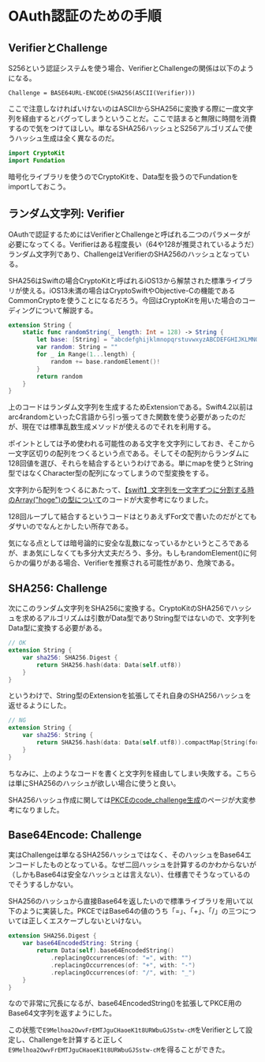 # OAuth認証のための手順

## VerifierとChallenge

S256という認証システムを使う場合、VerifierとChallengeの関係は以下のようになる。

`Challenge = BASE64URL-ENCODE(SHA256(ASCII(Verifier)))`

ここで注意しなければいけないのはASCIIからSHA256に変換する際に一度文字列を経由するとバグってしまうということだ。ここで詰まると無限に時間を消費するので気をつけてほしい。単なるSHA256ハッシュとS256アルゴリズムで使うハッシュ生成は全く異なるのだ。

```swift
import CryptoKit
import Fundation
```

暗号化ライブラリを使うのでCryptoKitを、Data型を扱うのでFundationをimportしておこう。

## ランダム文字列: Verifier
OAuthで認証するためにはVerifierとChallengeと呼ばれる二つのパラメータが必要になってくる。Verifierはある程度長い（64や128が推奨されているようだ）ランダム文字列であり、ChallengeはVerifierのSHA256のハッシュとなっている。

SHA256はSwiftの場合CryptoKitと呼ばれるiOS13から解禁された標準ライブラリが使える。iOS13未満の場合はCryptoSwiftやObjective-Cの機能であるCommonCryptoを使うことになるだろう。今回はCryptoKitを用いた場合のコーディングについて解説する。

```swift
extension String {
    static func randomString(_ length: Int = 128) -> String {
        let base: [String] = "abcdefghijklmnopqrstuvwxyzABCDEFGHIJKLMNOPQRSTUVWXYZ0123456789-._~".map({String($0)})
        var random: String = ""
        for _ in Range(1...length) {
            random += base.randomElement()!
        }
        return random
    }
}
```

上のコードはランダム文字列を生成するためExtensionである。Swift4.2以前はarc4randomといったC言語から引っ張ってきた関数を使う必要があったのだが、現在では標準乱数生成メソッドが使えるのでそれを利用する。

ポイントとしては予め使われる可能性のある文字を文字列にしておき、そこから一文字区切りの配列をつくるという点である。そしてその配列からランダムに128回値を選び、それらを結合するというわけである。単にmapを使うとString型ではなくCharacter型の配列になってしまうので型変換をする。

文字列から配列をつくるにあたって、[【swift】文字列を一文字ずつに分割する時のArray("hoge")の型について](https://qiita.com/rondine-jumpei/items/a298bf4e0612166e5dd5)のコードが大変参考になりました。

128回ループして結合するというコードはとりあえずFor文で書いたのだがとてもダサいのでなんとかしたい所存である。

気になる点としては暗号論的に安全な乱数になっているかというところであるが、まあ気にしなくても多分大丈夫だろう、多分。もしもrandomElement()に何らかの偏りがある場合、Verifierを推察される可能性があり、危険である。

## SHA256: Challenge
次にこのランダム文字列をSHA256に変換する。CryptoKitのSHA256でハッシュを求めるアルゴリズムは引数がData型でありString型ではないので、文字列をData型に変換する必要がある。

```swift
// OK
extension String {
    var sha256: SHA256.Digest {
        return SHA256.hash(data: Data(self.utf8))
    }
}
```

というわけで、String型のExtensionを拡張してそれ自身のSHA256ハッシュを返せるようにした。

```swift
// NG
extension String {
    var sha256: String {
        return SHA256.hash(data: Data(self.utf8)).compactMap{String(format: "%02x", $0)}.joined()
    }
}
```

ちなみに、上のようなコードを書くと文字列を経由してしまい失敗する。こちらは単にSHA256のハッシュが欲しい場合に使うと良い。

SHA256ハッシュ作成に関しては[PKCEのcode_challenge生成](https://rono23.com/posts/pkec-code-challenge/)のページが大変参考になりました。


## Base64Encode: Challenge
実はChallengeは単なるSHA256ハッシュではなく、そのハッシュをBase64エンコードしたものとなっている。なぜ二回ハッシュを計算するのかわからないが（しかもBase64は安全なハッシュとは言えない）、仕様書でそうなっているのでそうするしかない。

SHA256のハッシュから直接Base64を返したいので標準ライブラリを用いて以下のように実装した。PKCEではBase64の値のうち「=」、「+」、「/」の三つについては正しくエスケープしないといけない。

```swift
extension SHA256.Digest {
    var base64EncodedString: String {
        return Data(self).base64EncodedString()
            .replacingOccurrences(of: "=", with: "")
            .replacingOccurrences(of: "+", with: "-")
            .replacingOccurrences(of: "/", with: "_")
    }
}
```

なので非常に冗長になるが、base64EncodedString()を拡張してPKCE用のBase64文字列を返すようにした。

この状態で`E9Melhoa2OwvFrEMTJguCHaoeK1t8URWbuGJSstw-cM`をVerifierとして設定し、Challengeを計算すると正しく`E9Melhoa2OwvFrEMTJguCHaoeK1t8URWbuGJSstw-cM`を得ることができた。

